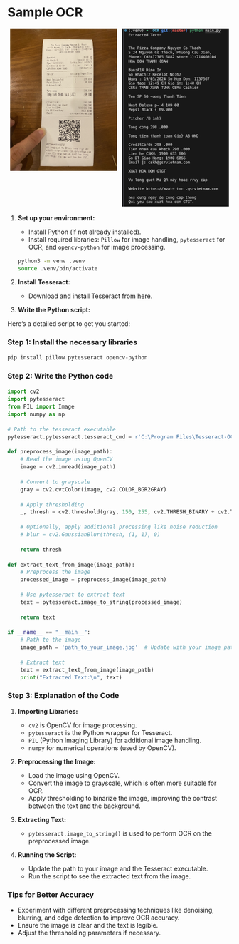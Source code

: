 Sample OCR
==========

<div class="container">
<div class="row" style="display: flex; justify-content: space-around;">
<div class="col">
<img width="240" src="test.jpg" alt="test.jpg">
</div>
<div class="col">
<img width="240" src="result.png" alt="result.png">
</div>
</div>
</div>

1. **Set up your environment:**
   - Install Python (if not already installed).
   - Install required libraries: `Pillow` for image handling, `pytesseract` for OCR, and `opencv-python` for image processing.

   ```sh
   python3 -m venv .venv
   source .venv/bin/activate
   ```

2. **Install Tesseract:**
   - Download and install Tesseract from [here](https://github.com/tesseract-ocr/tesseract).

3. **Write the Python script:**

Here’s a detailed script to get you started:

### Step 1: Install the necessary libraries

```bash
pip install pillow pytesseract opencv-python
```

### Step 2: Write the Python code

```python
import cv2
import pytesseract
from PIL import Image
import numpy as np

# Path to the tesseract executable
pytesseract.pytesseract.tesseract_cmd = r'C:\Program Files\Tesseract-OCR\tesseract.exe'  # Update this path based on your installation

def preprocess_image(image_path):
    # Read the image using OpenCV
    image = cv2.imread(image_path)
    
    # Convert to grayscale
    gray = cv2.cvtColor(image, cv2.COLOR_BGR2GRAY)
    
    # Apply thresholding
    _, thresh = cv2.threshold(gray, 150, 255, cv2.THRESH_BINARY + cv2.THRESH_OTSU)
    
    # Optionally, apply additional processing like noise reduction
    # blur = cv2.GaussianBlur(thresh, (1, 1), 0)
    
    return thresh

def extract_text_from_image(image_path):
    # Preprocess the image
    processed_image = preprocess_image(image_path)
    
    # Use pytesseract to extract text
    text = pytesseract.image_to_string(processed_image)
    
    return text

if __name__ == "__main__":
    # Path to the image
    image_path = 'path_to_your_image.jpg'  # Update with your image path

    # Extract text
    text = extract_text_from_image(image_path)
    print("Extracted Text:\n", text)
```

### Step 3: Explanation of the Code

1. **Importing Libraries:**
   - `cv2` is OpenCV for image processing.
   - `pytesseract` is the Python wrapper for Tesseract.
   - `PIL` (Python Imaging Library) for additional image handling.
   - `numpy` for numerical operations (used by OpenCV).

2. **Preprocessing the Image:**
   - Load the image using OpenCV.
   - Convert the image to grayscale, which is often more suitable for OCR.
   - Apply thresholding to binarize the image, improving the contrast between the text and the background.

3. **Extracting Text:**
   - `pytesseract.image_to_string()` is used to perform OCR on the preprocessed image.

4. **Running the Script:**
   - Update the path to your image and the Tesseract executable.
   - Run the script to see the extracted text from the image.

### Tips for Better Accuracy
- Experiment with different preprocessing techniques like denoising, blurring, and edge detection to improve OCR accuracy.
- Ensure the image is clear and the text is legible.
- Adjust the thresholding parameters if necessary.
